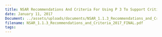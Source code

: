 ```yaml
---
title: NSAR Recommendations And Criteria For Using P 3 To Support Critical U S Arctic Maritime Infrastructure
date: January 11, 2017
Document: ../assets/uploads/documents/NSAR_1.1.3_Recommendations_and_Criteria_2017_FINAL.pdf
filename: NSAR_1.1.3_Recommendations_and_Criteria_2017_FINAL.pdf
tags:
---
```


